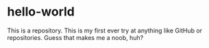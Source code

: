 # hello-world
This is a repository.
This is my first ever try at anything like GitHub or repositories. Guess that makes me a noob, huh?
